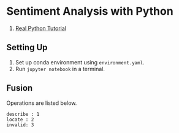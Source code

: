 # Sentiment Analysis with Python

1. [Real Python Tutorial](https://realpython.com/python-keras-text-classification/)

## Setting Up

1. Set up conda environment using `environment.yaml`.
2. Run `jupyter notebook` in a terminal.


## Fusion

Operations are listed below.

```
describe : 1  
locate : 2
invalid: 3
```
